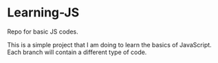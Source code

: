 # Learning-JS
Repo for basic JS codes.

This is a simple project that I am doing to learn the basics of JavaScript.
Each branch will contain a different type of code.
 
